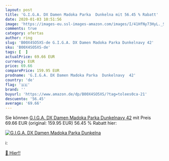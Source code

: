 ```yaml
---
layout: post
title: 'G.I.G.A. DX Damen Madoka Parka  Dunkelna mit 56.45 % Rabatt'
date: 2020-01-03 10:51:56
image: 'https://images-eu.ssl-images-amazon.com/images/I/41HfNy73HyL._SL400_.jpg'
comments: true
category: ofertas
author: ring
slug: 'B00X4SO5XS-de G.I.G.A. DX Damen Madoka Parka Dunkelnavy 42'
sku: 'B00X4SO5XS-de'
tags: [  ]
actualPrice: 69.66 EUR
currency: EUR
price: 69.66
comparePrice: 159.95 EUR
prodname: 'G.I.G.A. DX Damen Madoka Parka  Dunkelnavy  42'
country: 'de'
flag: '🇩🇪'
brand: ''
buyurl: 'https://www.amazon.de/dp/B00X4SO5XS/?tag=tolees0ca-21'
descuento: '56.45'
average: '69.66'
---
```


Sie können [G.I.G.A. DX Damen Madoka Parka  Dunkelnavy  42](https://www.amazon.de/dp/B00X4SO5XS/?tag=tolees0ca-21) mit Preis 69.66 EUR (original: 159.95 EUR) 56.45 % Rabatt hier:

[![G.I.G.A. DX Damen Madoka Parka  Dunkelna](https://images-eu.ssl-images-amazon.com/images/I/41HfNy73HyL._SL400_.jpg)](https://www.amazon.de/dp/B00X4SO5XS/?tag=tolees0ca-21)

ℹ️:


[🛒 Hier!!](https://www.amazon.de/dp/B00X4SO5XS/?tag=tolees0ca-21)
